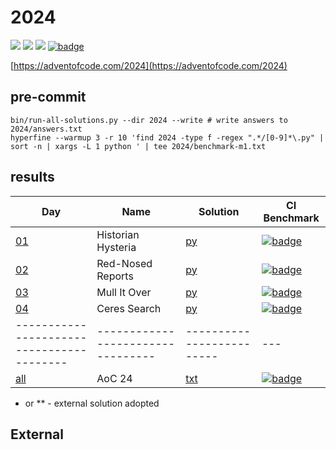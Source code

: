 # 2024

![](https://img.shields.io/badge/stars%20⭐-8-yellow)
![](https://img.shields.io/badge/days%20completed-4-red)
![](https://img.shields.io/badge/day%20📅-25-blue)
[![badge](https://img.shields.io/endpoint?url=https://gist.githubusercontent.com/EvgeniGordeev/13c6cac3c39702cdcb9cc169b66c3210/raw/runtime-badge-2024-all-ci.json)](https://github.com/EvgeniGordeev/adventofcode/actions/workflows/ci2024.yaml)

[https://adventofcode.com/2024](https://adventofcode.com/2024)

## pre-commit

```shell
bin/run-all-solutions.py --dir 2024 --write # write answers to 2024/answers.txt
hyperfine --warmup 3 -r 10 'find 2024 -type f -regex ".*/[0-9]*\.py" | sort -n | xargs -L 1 python ' | tee 2024/benchmark-m1.txt
```

## results

| Day                                       | Name                              | Solution                  | CI Benchmark                                                                                                                                                                                                                                      |
|-------------------------------------------|-----------------------------------|---------------------------|---------------------------------------------------------------------------------------------------------------------------------------------------------------------------------------------------------------------------------------------------|
| [01](https://adventofcode.com/2024/day/1) | Historian Hysteria                | [py](2024/01.py)          | [![badge](https://img.shields.io/endpoint?url=https://gist.githubusercontent.com/EvgeniGordeev/13c6cac3c39702cdcb9cc169b66c3210/raw/runtime-badge-2024-01-ci.json)](https://github.com/EvgeniGordeev/adventofcode/actions/workflows/ci2024.yaml)  |
| [02](https://adventofcode.com/2024/day/2) | Red-Nosed Reports                 | [py](2024/02.py)          | [![badge](https://img.shields.io/endpoint?url=https://gist.githubusercontent.com/EvgeniGordeev/13c6cac3c39702cdcb9cc169b66c3210/raw/runtime-badge-2024-02-ci.json)](https://github.com/EvgeniGordeev/adventofcode/actions/workflows/ci2024.yaml)  |
| [03](https://adventofcode.com/2024/day/3) | Mull It Over                      | [py](2024/03.py)          | [![badge](https://img.shields.io/endpoint?url=https://gist.githubusercontent.com/EvgeniGordeev/13c6cac3c39702cdcb9cc169b66c3210/raw/runtime-badge-2024-03-ci.json)](https://github.com/EvgeniGordeev/adventofcode/actions/workflows/ci2024.yaml)  |
| [04](https://adventofcode.com/2024/day/4) | Ceres Search                      | [py](2024/04.py)          | [![badge](https://img.shields.io/endpoint?url=https://gist.githubusercontent.com/EvgeniGordeev/13c6cac3c39702cdcb9cc169b66c3210/raw/runtime-badge-2024-04-ci.json)](https://github.com/EvgeniGordeev/adventofcode/actions/workflows/ci2024.yaml)  |
| ----------------------------------------- | --------------------------------- | ------------------------- | ---                                                                                                                                                                                                                                               |
| [all](https://adventofcode.com/2024)      | AoC 24                            | [txt](2024/answers.txt)   | [![badge](https://img.shields.io/endpoint?url=https://gist.githubusercontent.com/EvgeniGordeev/13c6cac3c39702cdcb9cc169b66c3210/raw/runtime-badge-2024-all-ci.json)](https://github.com/EvgeniGordeev/adventofcode/actions/workflows/ci2024.yaml) |

* or ** - external solution adopted

## External
